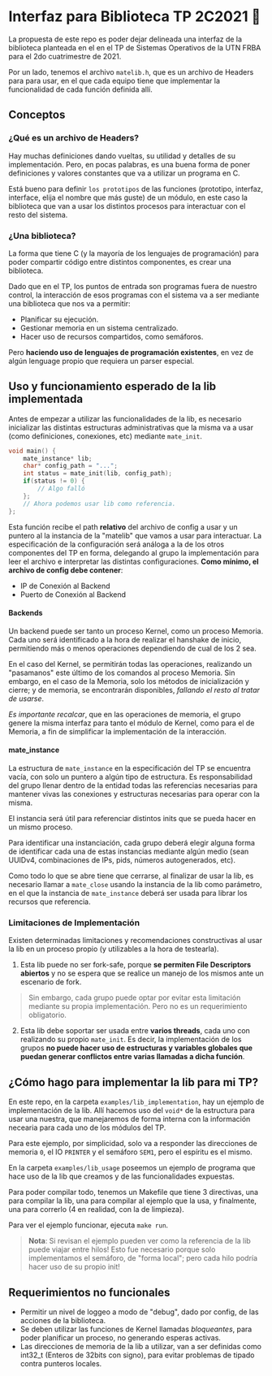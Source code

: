 # Interfaz para Biblioteca TP 2C2021 🧉

La propuesta de este repo es poder dejar delineada una interfaz de la
biblioteca planteada en el en el TP de Sistemas Operativos de la UTN FRBA
para el 2do cuatrimestre de 2021.

Por un lado, tenemos el archivo `matelib.h`, que es un archivo de Headers para
para usar, en el que cada equipo tiene que implementar la funcionalidad de
cada función definida allí.

## Conceptos

### ¿Qué es un archivo de Headers?
Hay muchas definiciones dando vueltas, su utilidad y detalles de su
implementación. Pero, en pocas palabras, es una buena forma de poner
definiciones y valores constantes que va a utilizar un programa en C.

Está bueno para definir `los prototipos` de las funciones (prototipo,
interfaz, interface, elija el nombre que más guste) de un módulo,
en este caso la biblioteca que van a usar los distintos procesos para
interactuar con el resto del sistema.

### ¿Una biblioteca?
La forma que tiene C (y la mayoría de los lenguajes de programación) para poder
compartir código entre distintos componentes, es crear una biblioteca.

Dado que en el TP, los puntos de entrada son programas fuera de nuestro
control, la interacción de esos programas con el sistema va a ser mediante una
biblioteca que nos va a permitir:
- Planificar su ejecución.
- Gestionar memoria en un sistema centralizado.
- Hacer uso de recursos compartidos, como semáforos.

Pero **haciendo uso de lenguajes de programación existentes**, en vez de
algún lenguage propio que requiera un parser especial.

## Uso y funcionamiento esperado de la lib implementada
Antes de empezar a utilizar las funcionalidades de la lib, es necesario
inicializar las distintas estructuras administrativas que la misma va a
usar (como definiciones, conexiones, etc) mediante `mate_init`.

```c
void main() {
    mate_instance* lib;
    char* config_path = "...";
    int status = mate_init(lib, config_path);
    if(status != 0) {
        // Algo falló
    };
    // Ahora podemos usar lib como referencia.
};
```

Esta función recibe el path **relativo** del archivo de config a usar y un
puntero al la instancia de la "matelib" que vamos a usar para interactuar.
La especificación de la configuración será análoga a la de los otros
componentes del TP en forma, delegando al grupo la implementación para leer
el archivo e interpretar las distintas configuraciones.
**Como mínimo, el archivo de config debe contener**:
- IP de Conexión al Backend
- Puerto de Conexión al Backend

#### Backends
Un backend puede ser tanto un proceso Kernel, como un proceso Memoria.
Cada uno será identificado a la hora de realizar el hanshake de inicio,
permitiendo más o menos operaciones dependiendo de cual de los 2 sea.

En el caso del Kernel, se permitirán todas las operaciones, realizando un
"pasamanos" este último de los comandos al proceso Memoria.
Sin embargo, en el caso de la Memoria, solo los métodos de inicialización y
cierre; y de memoria, se encontrarán disponibles, *fallando el resto al tratar de usarse*.

*Es importante recalcar*, que en las operaciones de memoria, el grupo genere
la misma interfaz para tanto el módulo de Kernel, como para el de Memoria,
a fin de simplificar la implementación de la interacción.


#### mate_instance
La estructura de `mate_instance` en la especificación del TP se encuentra
vacía, con solo un puntero a algún tipo de estructura.
Es responsabilidad del grupo llenar dentro de la entidad todas las
referencias necesarias para mantener vivas las conexiones y estructuras
necesarias para operar con la misma.

El instancia será útil para referenciar distintos inits que se pueda hacer
en un mismo proceso.

Para identificar una instanciación, cada grupo deberá elegir alguna forma de
identificar cada una de estas instancias mediante algún medio (sean UUIDv4,
combinaciones de IPs, pids, números autogenerados, etc).


Como todo lo que se abre tiene que cerrarse, al finalizar de usar la lib, es
necesario llamar a `mate_close` usando la instancia de la lib como parámetro,
en el que la instancia de `mate_instance` deberá ser usada para librar los
recursos que referencia.

### Limitaciones de Implementación
Existen determinadas limitaciones y recomendaciones constructivas al usar
la lib en un proceso propio (y utilizables a la hora de testearla).

1. Esta lib puede no ser fork-safe, porque **se permiten File
Descriptors abiertos** y no se espera que se realice un manejo de los mismos
ante un escenario de fork.

> Sin embargo, cada grupo puede optar por evitar esta limitación mediante su
propia implementación. Pero no es un requerimiento obligatorio.

2. Esta lib debe soportar ser usada entre **varios threads**, cada uno con
realizando su propio `mate_init`. Es decir, la implementación de los grupos
**no puede hacer uso de estructuras y variables globales que puedan
generar conflictos entre varias llamadas a dicha función**.


## ¿Cómo hago para implementar la lib para mi TP?
En este repo, en la carpeta `examples/lib_implementation`, hay un ejemplo de
implementación de la lib.
Allí hacemos uso del `void*` de la estructura para usar una nuestra,
que manejaremos de forma interna con la información necearia para cada uno de
los módulos del TP.

Para este ejemplo, por simplicidad, solo va a responder las direcciones de
memoria `0`, el IO `PRINTER` y el semáforo `SEM1`, pero el espíritu es el mismo.

En la carpeta `examples/lib_usage` poseemos un ejemplo de programa
que hace uso de la lib que creamos y de las funcionalidades expuestas.

Para poder compilar todo, tenemos un Makefile que tiene 3 directivas, una para
compilar la lib, una para compilar al ejemplo que la usa, y finalmente, una
para correrlo (4 en realidad, con la de limpieza).

Para ver el ejemplo funcionar, ejecuta `make run`.


> **Nota**:
> Si revisan el ejemplo pueden ver como la referencia de la lib puede viajar
> entre hilos! Esto fue necesario porque solo implementamos el semáforo, de
> "forma local"; pero cada hilo podría hacer uso de su propio init!

## Requerimientos no funcionales
- Permitir un nivel de loggeo a modo de "debug", dado por config, de las
acciones de la biblioteca.
- Se deben utilizar las funciones de Kernel llamadas *bloqueantes*, para
poder planificar un proceso, no generando esperas activas.
- Las direcciones de memoria de la lib a utilizar, van a ser definidas como
int32_t (Enteros de 32bits con signo), para evitar problemas de tipado contra punteros locales.
